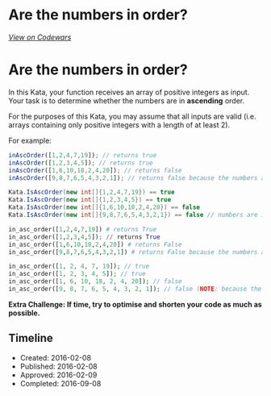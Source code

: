 # Are the numbers in order?
[*View on Codewars*](https://www.codewars.com/kata/are-the-numbers-in-order)

# Are the numbers in order?

In this Kata, your function receives an array of positive integers as input.  Your task is to determine whether the numbers are in **ascending** order.

For the purposes of this Kata, you may assume that all inputs are valid (i.e. arrays containing only positive integers with a length of at least 2).

For example:

```js
inAscOrder([1,2,4,7,19]); // returns true
inAscOrder([1,2,3,4,5]); // returns true
inAscOrder([1,6,10,18,2,4,20]); // returns false
inAscOrder([9,8,7,6,5,4,3,2,1]); // returns false because the numbers are in DESCENDING order
```

```csharp
Kata.IsAscOrder(new int[]{1,2,4,7,19}) == true
Kata.IsAscOrder(new int[]{1,2,3,4,5}) == true
Kata.IsAscOrder(new int[]{1,6,10,18,2,4,20}) == false
Kata.IsAscOrder(new int[]{9,8,7,6,5,4,3,2,1}) == false // numbers are in DESCENDING order
```

```python
in_asc_order([1,2,4,7,19]) # returns True
in_asc_order([1,2,3,4,5]); // returns True
in_asc_order([1,6,10,18,2,4,20]) # returns False
in_asc_order([9,8,7,6,5,4,3,2,1]) # returns False because the numbers are in DESCENDING order
```

```php
in_asc_order([1, 2, 4, 7, 19]); // true
in_asc_order([1, 2, 3, 4, 5]); // true
in_asc_order([1, 6, 10, 18, 2, 4, 20]); // false
in_asc_order([9, 8, 7, 6, 5, 4, 3, 2, 1]); // false (NOTE: because the numbers are in DESCENDING order, not ascending order)
```

**Extra Challenge: If time, try to optimise and shorten your code as much as possible.**

## Timeline
- Created: 2016-02-08
- Published: 2016-02-08
- Approved: 2016-02-09
- Completed: 2016-09-08